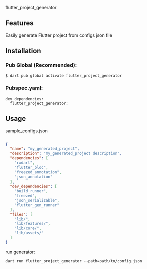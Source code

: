 flutter_project_generator
## Features

Easily generate Flutter project from configs json file

## Installation

### Pub Global (Recommended):
```
$ dart pub global activate flutter_project_generator
```
### Pubspec.yaml:
```
dev_dependencies:
  flutter_project_generator:
```


## Usage

sample_configs.json
```json 

{
  "name": "my_generated_project",
  "description": "my_generated_project description",
  "dependencies": [
    "rxdart",
    "flutter_bloc",
    "freezed_annotation",
    "json_annotation"
  ],
  "dev_dependencies": [
    "build_runner",
    "freezed",
    "json_serializable",
    "flutter_gen_runner"
  ],
  "files": [
    "lib/",
    "lib/features/",
    "lib/core/",
    "lib/assets/"
  ]
}
```

run generator:
```
dart run flutter_project_generator --path=path/to/config.json
```
